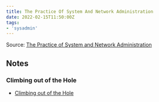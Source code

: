 ```yaml
---
title: The Practice Of System And Network Administration
date: 2022-02-15T11:50:00Z
tags:
- 'sysadmin'
---
```


Source: [The Practice of System and Network Administration](http://everythingsysadmin.com/books.html)

## Notes

### Climbing out of the Hole

* [Climbing out of the Hole](20220215115304-climbing-out-of-the-hole.md)

